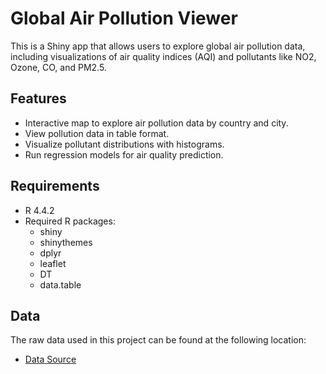 # Global Air Pollution Viewer

This is a Shiny app that allows users to explore global air pollution data, including visualizations of air quality indices (AQI) and pollutants like NO2, Ozone, CO, and PM2.5. 

## Features

- Interactive map to explore air pollution data by country and city.
- View pollution data in table format.
- Visualize pollutant distributions with histograms.
- Run regression models for air quality prediction.

## Requirements

- R 4.4.2
- Required R packages:
  - shiny
  - shinythemes
  - dplyr
  - leaflet
  - DT
  - data.table

## Data
The raw data used in this project can be found at the following location:

- [Data Source](https://www.kaggle.com/datasets/hasibalmuzdadid/global-air-pollution-dataset/data)

